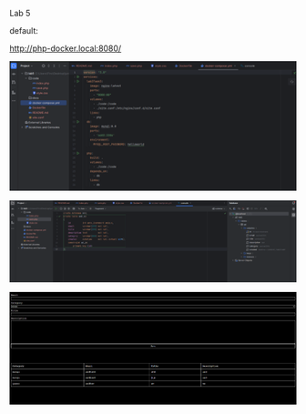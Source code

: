 Lab 5

default:

http://php-docker.local:8080/

![Alt text](docs/3855.png)

![Alt text](docs/3854.png)

![Alt text](docs/3851.png)